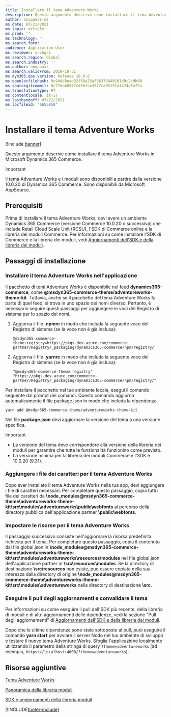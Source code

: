 ```yaml
---
title: Installare il tema Adventure Works
description: Questo argomento descrive come installare il tema Adventure Works in Microsoft Dynamics 365 Commerce.
author: anupamar-ms
ms.date: 07/21/2021
ms.topic: article
ms.prod: ''
ms.technology: ''
ms.search.form: ''
audience: Application User
ms.reviewer: v-chgri
ms.search.region: Global
ms.search.industry: ''
ms.author: anupamar
ms.search.validFrom: 2019-10-31
ms.dyn365.ops.version: Release 10.0.8
ms.openlocfilehash: 9c94dd8ead32f58a25a396376840101d9c2c9b08
ms.sourcegitcommit: 0c77dbb8547cd36fce3977ca9515fa1474efa77a
ms.translationtype: HT
ms.contentlocale: it-IT
ms.lasthandoff: 07/22/2021
ms.locfileid: "6655850"
---
```

# <a name="install-the-adventure-works-theme"></a>Installare il tema Adventure Works

[!include [banner](includes/banner.md)]

Questo argomento descrive come installare il tema Adventure Works in Microsoft Dynamics 365 Commerce. 

> [!IMPORTANT]
> Il tema Adventure Works e i moduli sono disponibili a partire dalla versione 10.0.20 di Dynamics 365 Commerce. Sono disponibili da Microsoft AppSource.

## <a name="prerequisites"></a>Prerequisiti

Prima di installare il tema Adventure Works, devi avere un ambiente Dynamics 365 Commerce (versione Commerce 10.0.20 o successiva) che include Retail Cloud Scale Unit (RCSU), l'SDK di Commerce online e la libreria dei moduli Commerce. Per informazioni su come installare l'SDK di Commerce e la libreria dei moduli, vedi [Aggiornamenti dell'SDK e della libreria dei moduli](e-commerce-extensibility/sdk-updates.md). 

## <a name="installation-steps"></a>Passaggi di installazione

### <a name="install-the-adventure-works-theme-in-your-application"></a>Installare il tema Adventure Works nell'applicazione

Il pacchetto di temi Adventure Works è disponibile nel feed **dynamics365-commerce**, come **@msdyn365-commerce-theme/adventureworks-theme-kit**. Tuttavia, anche se il pacchetto del tema Adventure Works fa parte di quel feed, si trova in uno spazio dei nomi diverso. Pertanto, è necessario seguire questi passaggi per aggiungere le voci del Registro di sistema per lo spazio dei nomi.

1. Aggiorna il file **.npmrc** in modo che includa la seguente voce del Registro di sistema (se la voce non è già inclusa):

    `@msdyn365-commerce-theme:registry=https://pkgs.dev.azure.com/commerce-partner/Registry/_packaging/dynamics365-commerce/npm/registry/`

1. Aggiorna il file **.yarnrc** in modo che includa la seguente voce del Registro di sistema (se la voce non è già inclusa):

    `"@msdyn365-commerce-theme:registry" "https://pkgs.dev.azure.com/commerce-partner/Registry/_packaging/dynamics365-commerce/npm/registry/"`  
    
Per installare il pacchetto nel tuo ambiente locale, esegui il comando seguente dal prompt dei comandi. Questo comando aggiorna automaticamente il file package.json in modo che includa la dipendenza.

`yarn add @msdyn365-commerce-theme/adventureworks-theme-kit`

Nel file **package.json** devi aggiornare la versione del tema a una versione specifica.

> [!IMPORTANT]
> - La versione del tema deve corrispondere alla versione della libreria dei moduli per garantire che tutte le funzionalità funzionino come previsto. 
> - La versione minima per la libreria dei moduli Commerce e l'SDK è 10.0.20 (9.31). 

### <a name="add-the-font-files-for-the-adventure-works-theme"></a>Aggiungere i file dei caratteri per il tema Adventure Works

Dopo aver installato il tema Adventure Works nella tua app, devi aggiungere i file di caratteri necessari. Per completare questo passaggio, copia tutti i file dei caratteri da **\node_modules@msdyn365-commerce-theme\adventureworks-theme-kit\src\modules\adventureworks\public\webfonts** al percorso della directory pubblica dell'applicazione partner **\public\webfonts**.

### <a name="set-up-the-resources-for-the-adventure-works-theme"></a>Impostare le risorse per il tema Adventure Works

Il passaggio successivo consiste nell'aggiornare la risorsa predefinita richiesta per il tema. Per completare questo passaggio, copia il contenuto dal file global.json in **\node_modules@msdyn365-commerce-theme\adventureworks-theme-kit\src\modules\adventureworks\resources\modules** nel file global.json dell'applicazione partner in **\src\resources\modules**. Se la directory di destinazione **\src\resources** non esiste, può essere copiata nella sua interezza dalla directory di origine **\node_modules@msdyn365-commerce-theme\adventureworks-theme-kit\src\modules\adventureworks** nella directory di destinazione **\src**.

### <a name="pull-updates-and-validate-the-theme"></a>Eseguire il pull degli aggiornamenti e convalidare il tema

Per informazioni su come eseguire il pull dell'SDK più recente, della libreria di moduli e di altri aggiornamenti delle dipendenze, vedi la sezione "Pull degli aggiornamenti" di [Aggiornamenti dell'SDK e della libreria dei moduli](e-commerce-extensibility/sdk-updates.md#pull-updates).

Dopo che le ultime dipendenze sono state sottoposte al pull, puoi eseguire il comando **yarn start** per avviare il server Nodo nel tuo ambiente di sviluppo e testare il nuovo tema Adventure Works. Sfoglia l'applicazione localmente utilizzando il parametro della stringa di query `?theme=adventureworks` (ad esempio, `https://localhost:4000/?theme=adventureworks`).

## <a name="additional-resources"></a>Risorse aggiuntive

[Tema Adventure Works](adventure-works-theme.md)

[Panoramica della libreria moduli](starter-kit-overview.md)

[SDK e aggiornamenti della libreria moduli](e-commerce-extensibility/sdk-updates.md)

[!INCLUDE[footer-include](../includes/footer-banner.md)]
